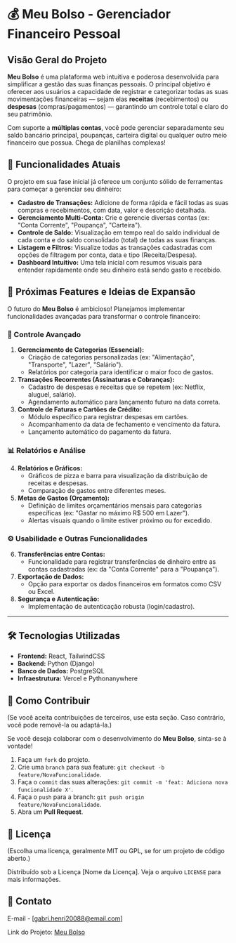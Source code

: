 # 💰 Meu Bolso - Gerenciador Financeiro Pessoal

## Visão Geral do Projeto

**Meu Bolso** é uma plataforma web intuitiva e poderosa desenvolvida para simplificar a gestão das suas finanças pessoais. O principal objetivo é oferecer aos usuários a capacidade de registrar e categorizar todas as suas movimentações financeiras — sejam elas **receitas** (recebimentos) ou **despesas** (compras/pagamentos) — garantindo um controle total e claro do seu patrimônio.

Com suporte a **múltiplas contas**, você pode gerenciar separadamente seu saldo bancário principal, poupanças, carteira digital ou qualquer outro meio financeiro que possua. Chega de planilhas complexas!

## 🌟 Funcionalidades Atuais

O projeto em sua fase inicial já oferece um conjunto sólido de ferramentas para começar a gerenciar seu dinheiro:

* **Cadastro de Transações:** Adicione de forma rápida e fácil todas as suas compras e recebimentos, com data, valor e descrição detalhada.
* **Gerenciamento Multi-Conta:** Crie e gerencie diversas contas (ex: "Conta Corrente", "Poupança", "Carteira").
* **Controle de Saldo:** Visualização em tempo real do saldo individual de cada conta e do saldo consolidado (total) de todas as suas finanças.
* **Listagem e Filtros:** Visualize todas as transações cadastradas com opções de filtragem por conta, data e tipo (Receita/Despesa).
* **Dashboard Intuitivo:** Uma tela inicial com resumos visuais para entender rapidamente onde seu dinheiro está sendo gasto e recebido.

## 🚀 Próximas Features e Ideias de Expansão

O futuro do **Meu Bolso** é ambicioso! Planejamos implementar funcionalidades avançadas para transformar o controle financeiro:

### 🎯 Controle Avançado

1.  **Gerenciamento de Categorias (Essencial):**
    * Criação de categorias personalizadas (ex: "Alimentação", "Transporte", "Lazer", "Salário").
    * Relatórios por categoria para identificar o maior foco de gastos.
2.  **Transações Recorrentes (Assinaturas e Cobranças):**
    * Cadastro de despesas e receitas que se repetem (ex: Netflix, aluguel, salário).
    * Agendamento automático para lançamento futuro na data correta.
3.  **Controle de Faturas e Cartões de Crédito:**
    * Módulo específico para registrar despesas em cartões.
    * Acompanhamento da data de fechamento e vencimento da fatura.
    * Lançamento automático do pagamento da fatura.

### 📊 Relatórios e Análise

4.  **Relatórios e Gráficos:**
    * Gráficos de pizza e barra para visualização da distribuição de receitas e despesas.
    * Comparação de gastos entre diferentes meses.
5.  **Metas de Gastos (Orçamento):**
    * Definição de limites orçamentários mensais para categorias específicas (ex: "Gastar no máximo R$ 500 em Lazer").
    * Alertas visuais quando o limite estiver próximo ou for excedido.

### ⚙️ Usabilidade e Outras Funcionalidades

6.  **Transferências entre Contas:**
    * Funcionalidade para registrar transferências de dinheiro entre as contas cadastradas (ex: da "Conta Corrente" para a "Poupança").
7.  **Exportação de Dados:**
    * Opção para exportar os dados financeiros em formatos como CSV ou Excel.
8.  **Segurança e Autenticação:**
    * Implementação de autenticação robusta (login/cadastro).

---

## 🛠️ Tecnologias Utilizadas

* **Frontend:** React, TailwindCSS
* **Backend:** Python (Django)
* **Banco de Dados:** PostgreSQL
* **Infraestrutura:** Vercel e Pythonanywhere

## 🤝 Como Contribuir

(Se você aceita contribuições de terceiros, use esta seção. Caso contrário, você pode removê-la ou adaptá-la.)

Se você deseja colaborar com o desenvolvimento do **Meu Bolso**, sinta-se à vontade!

1.  Faça um `fork` do projeto.
2.  Crie uma `branch` para sua feature: `git checkout -b feature/NovaFuncionalidade`.
3.  Faça o `commit` das suas alterações: `git commit -m 'feat: Adiciona nova funcionalidade X'`.
4.  Faça o `push` para a branch: `git push origin feature/NovaFuncionalidade`.
5.  Abra um **Pull Request**.

## 📝 Licença

(Escolha uma licença, geralmente MIT ou GPL, se for um projeto de código aberto.)

Distribuído sob a Licença [Nome da Licença]. Veja o arquivo `LICENSE` para mais informações.

## 📧 Contato

E-mail - [gabri.henri20088@email.com]

Link do Projeto: [Meu Bolso](https://github.com/GHRodriguess/Meu-Bolso)
